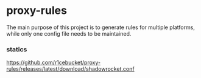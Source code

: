# proxy-rules
The main purpose of this project is to generate rules for multiple platforms, while only one config file needs to be maintained.  
### statics
https://github.com/r1cebucket/proxy-rules/releases/latest/download/shadowrocket.conf
